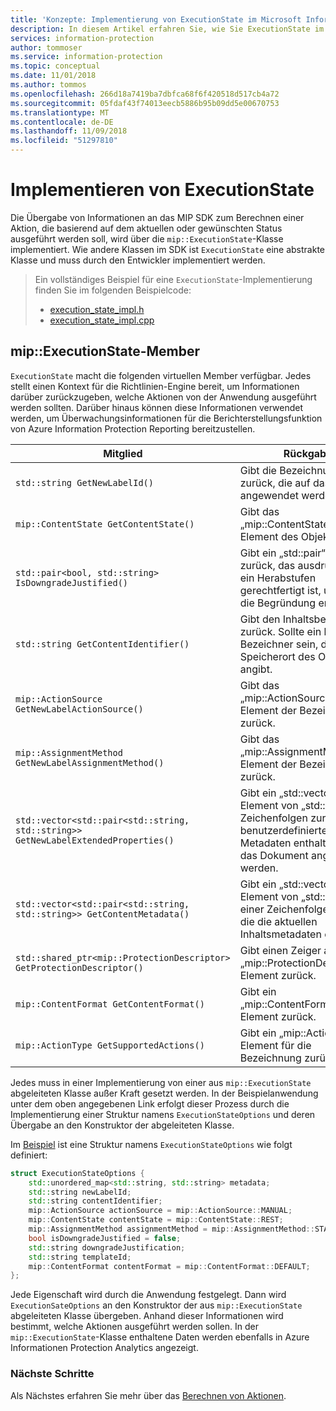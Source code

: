 ```yaml
---
title: 'Konzepte: Implementierung von ExecutionState im Microsoft Information Protection SDK'
description: In diesem Artikel erfahren Sie, wie Sie ExecutionState im Microsoft Information Protection SDK verwenden, um Aktionen zu berechnen und Details für das Überwachungsprotokoll bereitzustellen.
services: information-protection
author: tommoser
ms.service: information-protection
ms.topic: conceptual
ms.date: 11/01/2018
ms.author: tommos
ms.openlocfilehash: 266d18a7419ba7dbfca68f6f420518d517cb4a72
ms.sourcegitcommit: 05fdaf43f74013eecb5886b95b09dd5e00670753
ms.translationtype: MT
ms.contentlocale: de-DE
ms.lasthandoff: 11/09/2018
ms.locfileid: "51297810"
---
```

# <a name="implement-executionstate"></a>Implementieren von ExecutionState

Die Übergabe von Informationen an das MIP SDK zum Berechnen einer Aktion, die basierend auf dem aktuellen oder gewünschten Status ausgeführt werden soll, wird über die `mip::ExecutionState`-Klasse implementiert. Wie andere Klassen im SDK ist `ExecutionState` eine abstrakte Klasse und muss durch den Entwickler implementiert werden.

> Ein vollständiges Beispiel für eine `ExecutionState`-Implementierung finden Sie im folgenden Beispielcode:
>
> * [execution_state_impl.h](https://github.com/Azure-Samples/mipsdk-policyapi-cpp-sample-basic/blob/master/mipsdk-policyapi-cpp-sample-basic/execution_state_impl.h)
> * [execution_state_impl.cpp](https://github.com/Azure-Samples/mipsdk-policyapi-cpp-sample-basic/blob/master/mipsdk-policyapi-cpp-sample-basic/execution_state_impl.cpp)

## <a name="mipexecutionstate-members"></a>mip::ExecutionState-Member

`ExecutionState` macht die folgenden virtuellen Member verfügbar. Jedes stellt einen Kontext für die Richtlinien-Engine bereit, um Informationen darüber zurückzugeben, welche Aktionen von der Anwendung ausgeführt werden sollten. Darüber hinaus können diese Informationen verwendet werden, um Überwachungsinformationen für die Berichterstellungsfunktion von Azure Information Protection Reporting bereitzustellen.


| Mitglied                                                                           | Rückgabe                                                                                                              |
|----------------------------------------------------------------------------------|----------------------------------------------------------------------------------------------------------------------|
| `std::string GetNewLabelId()`                                                      | Gibt die Bezeichnungs-ID zurück, die auf das Objekt angewendet werden soll.                                                                    |
| `mip::ContentState GetContentState()`                                              | Gibt das „mip::ContentState“-Element des Objekts zurück.                                                                         |
| `std::pair<bool, std::string> IsDowngradeJustified()`                              | Gibt ein „std::pair“-Element zurück, das ausdrückt, ob ein Herabstufen gerechtfertigt ist, und das die Begründung enthält.                                 |
| `std::string GetContentIdentifier()`                                               | Gibt den Inhaltsbezeichner zurück. Sollte ein lesbarer Bezeichner sein, der den Speicherort des Objekts angibt.   |
| `mip::ActionSource GetNewLabelActionSource()`                                      | Gibt das „mip::ActionSource“-Element der Bezeichnung zurück.                                                                          |
| `mip::AssignmentMethod GetNewLabelAssignmentMethod()`                              | Gibt das „mip::AssignmentMethod“-Element der Bezeichnung zurück.                                                                        |
| `std::vector<std::pair<std::string, std::string>> GetNewLabelExtendedProperties()` | Gibt ein „std::vector“-Element von „std::pairs“ von Zeichenfolgen zurück, die benutzerdefinierte Metadaten enthalten, die auf das Dokument angewendet werden. |
| `std::vector<std::pair<std::string, std::string>> GetContentMetadata()`            | Gibt ein „std::vector“-Element von „std::pairs“ einer Zeichenfolge zurück, die die aktuellen Inhaltsmetadaten enthält.                               |
| `std::shared_ptr<mip::ProtectionDescriptor> GetProtectionDescriptor()`           | Gibt einen Zeiger auf ein „mip::ProtectionDescriptor“-Element zurück.                                                                     |
| `mip::ContentFormat GetContentFormat()`                                            | Gibt ein „mip::ContentFormat“-Element zurück.                                                                                           |
| `mip::ActionType GetSupportedActions()`                                           | Gibt ein „mip::ActionTypes“-Element für die Bezeichnung zurück.                                                                              |

Jedes muss in einer Implementierung von einer aus `mip::ExecutionState` abgeleiteten Klasse außer Kraft gesetzt werden. In der Beispielanwendung unter dem oben angegebenen Link erfolgt dieser Prozess durch die Implementierung einer Struktur namens `ExecutionStateOptions` und deren Übergabe an den Konstruktor der abgeleiteten Klasse.

Im [Beispiel](https://github.com/Azure-Samples/mipsdk-policyapi-cpp-sample-basic/blob/master/mipsdk-policyapi-cpp-sample-basic/execution_state_impl.h) ist eine Struktur namens `ExecutionStateOptions` wie folgt definiert:

```cpp
struct ExecutionStateOptions {
    std::unordered_map<std::string, std::string> metadata;
    std::string newLabelId;
    std::string contentIdentifier;
    mip::ActionSource actionSource = mip::ActionSource::MANUAL;
    mip::ContentState contentState = mip::ContentState::REST;
    mip::AssignmentMethod assignmentMethod = mip::AssignmentMethod::STANDARD;
    bool isDowngradeJustified = false;
    std::string downgradeJustification;
    std::string templateId;
    mip::ContentFormat contentFormat = mip::ContentFormat::DEFAULT;
};
```

Jede Eigenschaft wird durch die Anwendung festgelegt. Dann wird `ExecutionSateOptions` an den Konstruktor der aus `mip::ExecutionState` abgeleiteten Klasse übergeben. Anhand dieser Informationen wird bestimmt, welche Aktionen ausgeführt werden sollen. In der `mip::ExecutionState`-Klasse enthaltene Daten werden ebenfalls in Azure Informationen Protection Analytics angezeigt.

### <a name="next-steps"></a>Nächste Schritte

Als Nächstes erfahren Sie mehr über das [Berechnen von Aktionen](concept-auditing-policy-computeactions-cpp.md).
